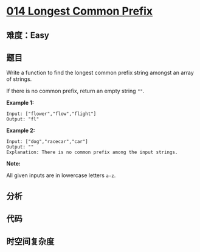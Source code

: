 # [014 Longest Common Prefix](https://leetcode.com/problems/longest-common-prefix/)

## 难度：Easy

## 题目

Write a function to find the longest common prefix string amongst an array of strings.

If there is no common prefix, return an empty string `""`.

**Example 1:**

```
Input: ["flower","flow","flight"]
Output: "fl"
```

**Example 2:**

```
Input: ["dog","racecar","car"]
Output: ""
Explanation: There is no common prefix among the input strings.
```

**Note:**

All given inputs are in lowercase letters `a-z`.

## 分析



## 代码



## 时空间复杂度